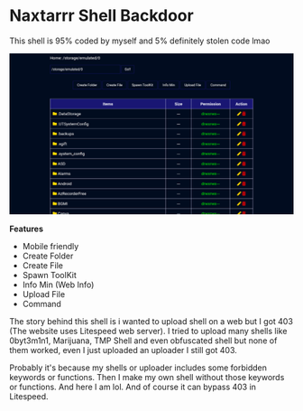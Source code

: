 # Naxtarrr Shell Backdoor

This shell is 95% coded by myself and 5% definitely stolen code lmao

![Screenshot](https://raw.githubusercontent.com/nastar-id/naxtarrr-shell/main/Screenshot_20221006-020057~2.png)

**Features**
* Mobile friendly
* Create Folder
* Create File
* Spawn ToolKit
* Info Min (Web Info)
* Upload File
* Command

The story behind this shell is 
i wanted to upload shell on a web but I got 403 
(The website uses Litespeed web server).
I tried to upload many shells like 0byt3m1n1, Marijuana, TMP Shell and even obfuscated shell 
but none of them worked, even I just uploaded an uploader I still got 403.

Probably it's because my shells or uploader includes some forbidden keywords or functions. 
Then I make my own shell without those keywords or functions. 
And here I am lol. And of course it can bypass 403 in Litespeed.
